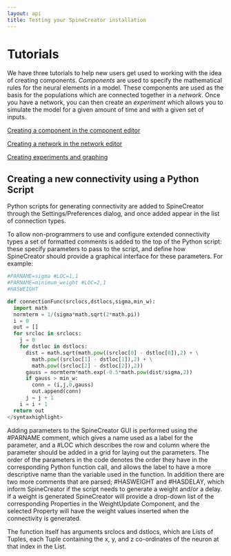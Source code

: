 ```yaml
---
layout: api
title: Testing your SpineCreator installation
---
```


# Tutorials

We have three tutorials to help new users get used to working with the
idea of creating components. *Components* are used to specify the
mathematical rules for the neural elements in a model. These
components are used as the basis for the populations which are
connected together in a *network*. Once you have a network, you can
then create an *experiment* which allows you to simulate the model for a
given amount of time and with a given set of inputs.

[Creating a component in the component editor](spinecreator/createcomponent)

[Creating a network in the network editor](spinecreator/createnetwork)

[Creating experiments and graphing](spinecreator/createexpt)

## Creating a new connectivity using a Python Script

Python scripts for generating connectivity are added to SpineCreator
through the Settings/Preferences dialog, and once added appear in the
list of connection types.

To allow non-programmers to use and configure extended connectivity
types a set of formatted comments is added to the top of the Python
script: these specify parameters to pass to the script, and define how
SpineCreator should provide a graphical interface for these
parameters. For example:

```python
#PARNAME=sigma #LOC=1,1
#PARNAME=minimum_weight #LOC=2,1
#HASWEIGHT

def connectionFunc(srclocs,dstlocs,sigma,min_w):
  import math
  normterm = 1/(sigma*math.sqrt(2*math.pi))
  i = 0
  out = []
  for srcloc in srclocs:
    j = 0
    for dstloc in dstlocs:
      dist = math.sqrt(math.pow((srcloc[0] - dstloc[0]),2) + \
        math.pow((srcloc[1] - dstloc[1]),2) + \
        math.pow((srcloc[2] - dstloc[2]),2))
      gauss = normterm*math.exp(-0.5*math.pow(dist/sigma,2))
      if gauss > min_w:
        conn = (i,j,0,gauss)
        out.append(conn)
      j = j + 1
    i = i + 1
  return out
</syntaxhighlight>
```

Adding parameters to the SpineCreator GUI is performed using the
#PARNAME comment, which gives a name used as a label for the
parameter, and a #LOC which describes the row and column where the
parameter should be added in a grid for laying out the parameters. The
order of the parameters in the code denotes the order they have in the
corresponding Python function call, and allows the label to have a
more descriptive name than the variable used in the function. In
addition there are two more comments that are parsed; #HASWEIGHT and
#HASDELAY, which inform SpineCreator if the script needs to generate a
weight and/or a delay. If a weight is generated SpineCreator will
provide a drop-down list of the corresponding Properties in the
WeightUpdate Component, and the selected Property will have the weight
values inserted when the connectivity is generated.

The function itself has arguments srclocs and dstlocs, which are Lists
of Tuples, each Tuple containing the x, y, and z co-ordinates of the
neuron at that index in the List.

